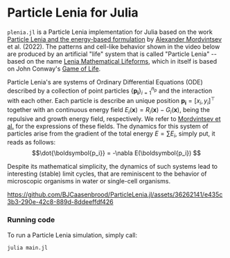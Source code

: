 # Particle Lenia for Julia

`plenia.jl` is a Particle Lenia implementation for Julia based on the work [Particle Lenia and the energy-based formulation](https://google-research.github.io/self-organising-systems/particle-lenia/) by [Alexander Mordvintsev](https://znah.net/) et al. (2022). The patterns and cell-like behavior shown in the video below are produced by an artificial "life" system that is called "Particle Lenia" -- based on the name [Lenia Mathematical Lifeforms](https://chakazul.github.io/lenia.html), which in itself is based on John Conway's [Game of Life](https://en.wikipedia.org/wiki/Conway%27s_Game_of_Life). 

Particle Lenia's are systems of Ordinary Differential Equations (ODE) described by a collection of point particles {$\boldsymbol{p_i}$}$_{i=1}^{n_p}$ and the interaction with each other. Each particle is describe an unique position $\boldsymbol{p_i} = [x_i, y_i]^\top$ together with an continuous energy field $E_i(\boldsymbol{x}) = R_i(\boldsymbol{x}) - G_i(\boldsymbol{x})$, being the repulsive and growth energy field, respectively. We refer to [Mordvintsev et al.](https://google-research.github.io/self-organising-systems/particle-lenia/) for the expressions of these fields. The dynamics for this system of particles arise from the gradient of the total energy $E = \sum E_i$, simply put, it reads as follows:
$$\dot{\boldsymbol{p_i}} = -\nabla E(\boldsymbol{p_i}) $$

Despite its mathematical simplicity, the dynamics of such systems lead to interesting (stable) limit cycles, that are reminiscent to the behavior of microscopic organisms in water or single-cell organisms.

https://github.com/BJCaasenbrood/ParticleLenia.jl/assets/36262141/e435c3b3-290e-42c8-889d-8ddeeffdf426

### Running code
To run a Particle Lenia simulation, simply call:
```bash
julia main.jl
```
